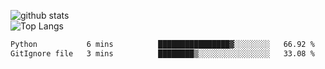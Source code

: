 ![github stats](https://github-readme-stats.vercel.app/api?username=AndreFerreira5&show_icons=true&theme=dark&count_private=true)
<br>
![Top Langs](https://github-readme-stats.vercel.app/api/top-langs/?username=AndreFerreira5&layout=compact&theme=dark)
<br>
<!--START_SECTION:waka-->

```txt
Python           6 mins          ████████████████▓░░░░░░░░   66.92 %
GitIgnore file   3 mins          ████████▒░░░░░░░░░░░░░░░░   33.08 %
```

<!--END_SECTION:waka-->
